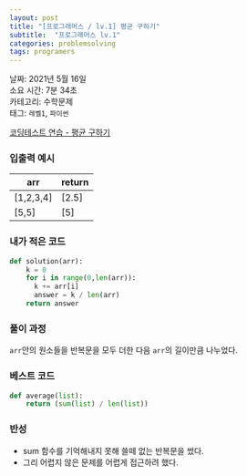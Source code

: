 ```yaml
---
layout: post
title: "[프로그래머스 / lv.1] 평균 구하기"
subtitle:  "프로그래머스 lv.1"
categories: problemsolving
tags: programers
---
```


날짜: 2021년 5월 16일  
소요 시간: 7분 34초  
카테고리: 수학문제  
태그: `레벨1`, `파이썬`  


[코딩테스트 연습 - 평균 구하기](https://programmers.co.kr/learn/courses/30/lessons/12944)

### 입출력 예시  

|arr|return|
|---|---|
|[1,2,3,4]|[2.5]|
|[5,5]|[5]|  
  
  
### 내가 적은 코드

```python
def solution(arr):
    k = 0
    for i in range(0,len(arr)):
      k += arr[i]
      answer = k / len(arr)
    return answer
```

### 풀이 과정  

`arr`안의 원소들을 반복문을  모두 더한 다음 `arr`의 길이만큼 나누었다.

### 베스트 코드

```python
def average(list):
    return (sum(list) / len(list))
```  

### 반성

- sum 함수를 기억해내지 못해 쓸떼 없는 반복문을 썼다.
- 그리 어렵지 않은 문제를 어렵게 접근하려 했다.
  
  
